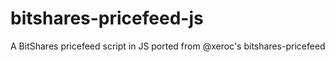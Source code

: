# bitshares-pricefeed-js
A BitShares pricefeed script in JS ported from @xeroc's bitshares-pricefeed

